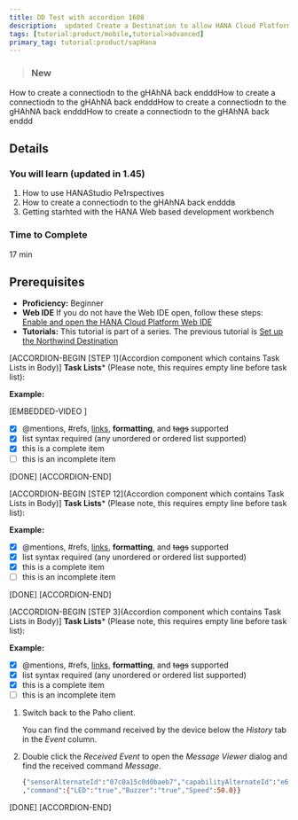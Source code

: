 ```yaml
---
title: DD Test with accordion 1608
description:  updated Create a Destination to allow HANA Cloud Platform 
tags: [tutorial:product/mobile,tutorial>advanced]
primary_tag: tutorial:product/sapHana
---
```


>### New 
How to create a connectiodn to the gHAhNA back endddHow to create a connectiodn to the gHAhNA back endddHow to create a connectiodn to the gHAhNA back endddHow to create a connectiodn to the gHAhNA back enddd
## Details
### You will learn (updated in 1.45)  
1. How to use HANAStudio Pe1rspectives
2. How to create a connectiodn to the gHAhNA back endddв
3. Getting starhted with the HANA Web based development workbench


### Time to Complete
17 min

## Prerequisites  
 - **Proficiency:** Beginner 
 - **Web IDE** If you do not have the Web IDE open, follow these steps: [Enable and open the HANA Cloud Platform Web IDE](https://go.sap.com/developer/tutorials/sapui5-webide-open-webide.html)
 - **Tutorials:** This tutorial is part of a series. The previous tutorial is [Set up the Northwind Destination](https://go.sap.com/developer/tutorials/hcp-create-destination.html)



[ACCORDION-BEGIN [STEP 1](Accordion component which contains Task Lists in Body)]
**Task Lists*** (Please note, this requires empty line before task list):

  **Example:** 
  
  [EMBEDDED-VIDEO [](https://youtu.be/G6X8mkWHT_k)]  
- [x] @mentions, #refs, [links](), **formatting**, and ~~tags~~ supported
- [x] list syntax required (any unordered or ordered list supported)
- [x] this is a complete item
- [ ] this is an incomplete item

[DONE]
[ACCORDION-END]

[ACCORDION-BEGIN [STEP 12](Accordion component which contains Task Lists in Body)]
**Task Lists*** (Please note, this requires empty line before task list):

  **Example:** 
  
- [x] @mentions, #refs, [links](), **formatting**, and ~~tags~~ supported
- [x] list syntax required (any unordered or ordered list supported)
- [x] this is a complete item
- [ ] this is an incomplete item

[DONE]
[ACCORDION-END]

[ACCORDION-BEGIN [STEP 3](Accordion component which contains Task Lists in Body)]
**Task Lists*** (Please note, this requires empty line before task list):

  **Example:** 
     
- [x] @mentions, #refs, [links](), **formatting**, and ~~tags~~ supported
- [x] list syntax required (any unordered or ordered list supported)
- [x] this is a complete item
- [ ] this is an incomplete item
1.  Switch back to the Paho client.

    You can find the command received by the device below the *History* tab in the *Event* column.

2.  Double click the *Received* *Event* to open the *Message Viewer* dialog and find the received command *Message*.

    ```bash
    {"sensorAlternateId":"07c0a15c0d0baeb7","capabilityAlternateId":"e6ae441b8820c91f"
    ,"command":{"LED":"true","Buzzer":"true","Speed":50.0}}
[DONE]
[ACCORDION-END]
